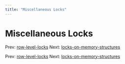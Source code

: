 ```yaml
---
title: "Miscellaneous Locks"
---
```


# Miscellaneous Locks

Prev: [row-level-locks](row-level-locks.md)
Next: [locks-on-memory-structures](locks-on-memory-structures.md)

Prev: [row-level-locks](row-level-locks.md)
Next: [locks-on-memory-structures](locks-on-memory-structures.md)
